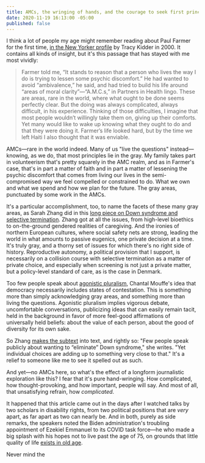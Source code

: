 ```yaml
---
title: AMCs, the wringing of hands, and the courage to seek first principles
date: 2020-11-19 16:13:00 -05:00
published: false
---
```


I think a lot of people my age might remember reading about Paul Farmer for the first time, [in the New Yorker profile](https://www.newyorker.com/magazine/2000/07/10/the-good-doctor) by Tracy Kidder in 2000. It contains all kinds of insight, but it's this passage that has stayed with me most vividly:

>Farmer told me, “It stands to reason that a person who lives the way I do is trying to lessen some psychic discomfort.” He had wanted to avoid “ambivalence,” he said, and had tried to build his life around “areas of moral clarity”—“A.M.C.s,” in Partners in Health lingo. These are areas, rare in the world, where what ought to be done seems perfectly clear. But the doing was always complicated, always difficult, in his experience. Thinking of those difficulties, I imagine that most people wouldn’t willingly take them on, giving up their comforts. Yet many would like to wake up knowing what they ought to do and that they were doing it. Farmer’s life looked hard, but by the time we left Haiti I also thought that it was enviable.

AMCs—rare in the world indeed. Many of us "live the questions" instead—knowing, as we do, that most principles lie in the gray. My family takes part in volunteerism that's pretty squarely in the AMC realm, and as in Farmer's case, that's in part a matter of faith and in part a matter of lessening the psychic discomfort that comes from living our lives in the semi-compromised way we feel compelled or constrained to do. What we own and what we spend and how we plan for the future. The gray areas, punctuated by some work in the AMCs.

It's a particular accomplishment, too, to name the facets of these many gray areas, as Sarah Zhang did in this [long piece on Down syndrome and selective termination](https://www.theatlantic.com/magazine/archive/2020/12/the-last-children-of-down-syndrome/616928/). Zhang got at all the issues, from high-level bioethics to on-the-ground gendered realities of caregiving. And the ironies of northern European cultures, where social safety nets are strong, leading the world in what amounts to passive eugenics, one private decision at a time. It's truly gray, and a thorny set of issues for which there's no right side of history. Reproductive autonomy, a political provision that I support, is necessarily on a collision course with selective termination as a matter of private choice, and especially when screening is not just a private matter, but a policy-level standard of care, as is the case in Denmark.

Too few people speak about [agonistic pluralism](https://en.wikipedia.org/wiki/Agonism), Chantal Mouffe's idea that democracy necessarily includes states of contestation. This is something more than simply acknowledging gray areas, and something more than living the questions. Agonistic pluralism implies vigorous debate, uncomfortable conversations, publicizing ideas that can easily remain tacit, held in the background in favor of more feel-good affirmations of universally held beliefs: about the value of each person, about the good of diversity for its own sake.

So Zhang [makes the subtext](https://www.theatlantic.com/magazine/archive/2020/12/the-last-children-of-down-syndrome/616928/) into text, and rightly so: "Few people speak publicly about wanting to “eliminate” Down syndrome," she writes. "Yet individual choices are adding up to something very close to that." It's a relief to someone like me to see it spelled out as such.

And yet—no AMCs here, so what's the effect of a longform journalistic exploration like this? I fear that it's pure hand-wringing. How complicated, how thought-provoking, and how important, people will say. And most of all, that unsatisfying refrain, how *complicated*.

It happened that this article came out in the days after I watched talks by two scholars in disability rights, from two political positions that are *very* apart, as far apart as two can nearly be. And in both, purely as side remarks, the speakers noted the Biden administration's troubling appointment of Ezekiel Emmanuel to its COVID task force—he who made a big splash with his hopes not to live past the age of 75, on grounds that little quality of life [exists in old age](https://www.theatlantic.com/magazine/archive/2014/10/why-i-hope-to-die-at-75/379329/). 

Never mind the 







